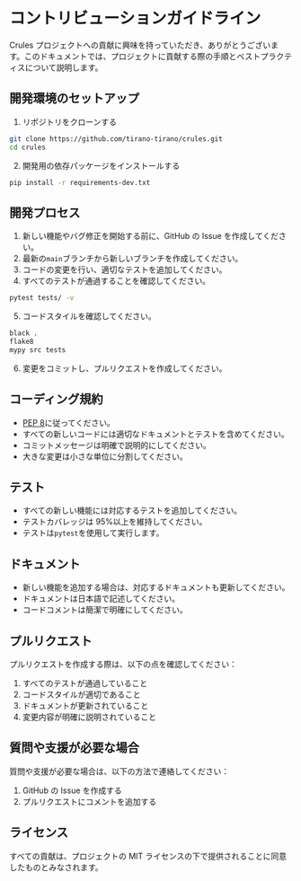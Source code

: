 # コントリビューションガイドライン

Crules プロジェクトへの貢献に興味を持っていただき、ありがとうございます。このドキュメントでは、プロジェクトに貢献する際の手順とベストプラクティスについて説明します。

## 開発環境のセットアップ

1. リポジトリをクローンする

```bash
git clone https://github.com/tirano-tirano/crules.git
cd crules
```

2. 開発用の依存パッケージをインストールする

```bash
pip install -r requirements-dev.txt
```

## 開発プロセス

1. 新しい機能やバグ修正を開始する前に、GitHub の Issue を作成してください。
2. 最新の`main`ブランチから新しいブランチを作成してください。
3. コードの変更を行い、適切なテストを追加してください。
4. すべてのテストが通過することを確認してください。

```bash
pytest tests/ -v
```

5. コードスタイルを確認してください。

```bash
black .
flake8
mypy src tests
```

6. 変更をコミットし、プルリクエストを作成してください。

## コーディング規約

- [PEP 8](https://www.python.org/dev/peps/pep-0008/)に従ってください。
- すべての新しいコードには適切なドキュメントとテストを含めてください。
- コミットメッセージは明確で説明的にしてください。
- 大きな変更は小さな単位に分割してください。

## テスト

- すべての新しい機能には対応するテストを追加してください。
- テストカバレッジは 95%以上を維持してください。
- テストは`pytest`を使用して実行します。

## ドキュメント

- 新しい機能を追加する場合は、対応するドキュメントも更新してください。
- ドキュメントは日本語で記述してください。
- コードコメントは簡潔で明確にしてください。

## プルリクエスト

プルリクエストを作成する際は、以下の点を確認してください：

1. すべてのテストが通過していること
2. コードスタイルが適切であること
3. ドキュメントが更新されていること
4. 変更内容が明確に説明されていること

## 質問や支援が必要な場合

質問や支援が必要な場合は、以下の方法で連絡してください：

1. GitHub の Issue を作成する
2. プルリクエストにコメントを追加する

## ライセンス

すべての貢献は、プロジェクトの MIT ライセンスの下で提供されることに同意したものとみなされます。
